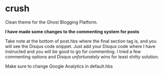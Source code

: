 crush
=====
Clean theme for the Ghost Blogging Platform.

**I have made some changes to the commenting system for posts**

Take note at the bottom of post.hbs where the final section tag is, and you will see the Disqus code snippet.  Just add your Disqus code where I have instructed and you will be good to go for commenting.  I tried a few commenting options and Disqus *unfortunately* wins for least shitty solution.

Make sure to change Google Analytics in default.hbs
